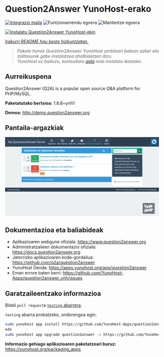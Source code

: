 <!--
Ohart ongi: README hau automatikoki sortu da <https://github.com/YunoHost/apps/tree/master/tools/readme_generator>ri esker
EZ editatu eskuz.
-->

# Question2Answer YunoHost-erako

[![Integrazio maila](https://dash.yunohost.org/integration/question2answer.svg)](https://dash.yunohost.org/appci/app/question2answer) ![Funtzionamendu egoera](https://ci-apps.yunohost.org/ci/badges/question2answer.status.svg) ![Mantentze egoera](https://ci-apps.yunohost.org/ci/badges/question2answer.maintain.svg)

[![Instalatu Question2Answer YunoHost-ekin](https://install-app.yunohost.org/install-with-yunohost.svg)](https://install-app.yunohost.org/?app=question2answer)

*[Irakurri README hau beste hizkuntzatan.](./ALL_README.md)*

> *Pakete honek Question2Answer YunoHost zerbitzari batean azkar eta zailtasunik gabe instalatzea ahalbidetzen dizu.*  
> *YunoHost ez baduzu, kontsultatu [gida](https://yunohost.org/install) nola instalatu ikasteko.*

## Aurreikuspena

Question2Answer (Q2A) is a popular open source Q&A platform for PHP/MySQL.


**Paketatutako bertsioa:** 1.8.8~ynh1

**Demoa:** <http://demo.question2answer.org>

## Pantaila-argazkiak

![Question2Answer(r)en pantaila-argazkia](./doc/screenshots/install_screenshot.png)

## Dokumentazioa eta baliabideak

- Aplikazioaren webgune ofiziala: <https://www.question2answer.org>
- Administratzaileen dokumentazio ofiziala: <https://docs.question2answer.org>
- Jatorrizko aplikazioaren kode-gordailua: <https://github.com/q2a/question2answer>
- YunoHost Denda: <https://apps.yunohost.org/app/question2answer>
- Eman errore baten berri: <https://github.com/YunoHost-Apps/question2answer_ynh/issues>

## Garatzaileentzako informazioa

Bidali `pull request`a [`testing` abarrera](https://github.com/YunoHost-Apps/question2answer_ynh/tree/testing).

`testing` abarra probatzeko, ondorengoa egin:

```bash
sudo yunohost app install https://github.com/YunoHost-Apps/question2answer_ynh/tree/testing --debug
edo
sudo yunohost app upgrade question2answer -u https://github.com/YunoHost-Apps/question2answer_ynh/tree/testing --debug
```

**Informazio gehiago aplikazioaren paketatzeari buruz:** <https://yunohost.org/packaging_apps>

